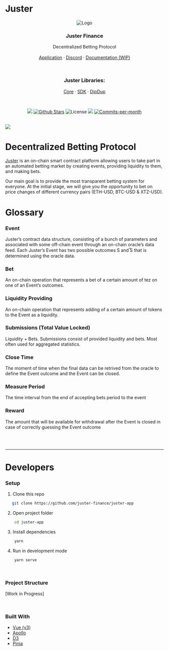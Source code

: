 # Juster

<p align="center">
  <img src="https://i.imgur.com/KVgm2G0.png" alt="Logo">

  <h3 align="center">Juster Finance</h3>
  <p align="center">
    Decentralized Betting Protocol
    <br />
    <br />
    <a href="https://app.juster.fi/explore">Application</a>
    ·
    <a href="https://discord.gg/FeGDCkHhnB">Discord</a>
    ·
    <a href="https://app.juster.fi/docs">Documentation (WIP)</a>
  </p>
</p>

<br />

<p align="center">
    <h3 align="center">Juster Libraries:</h3>
    <p align="center">
        <a href="https://github.com/juster-finance/juster-core">Core</a>
        ·
        <a href="https://github.com/juster-finance/juster-sdk">SDK</a>
        ·
        <a href="https://github.com/juster-finance/juster-dipdup">DipDup</a>
    </p>
</p>


<br />

<p align="center">
    <img src="https://img.shields.io/badge/Release-1.0%3A%20Mainnet%20Lanuch-red"/>
    <a href="https://github.com/juster-finance/juster-app/stargazers"><img src="https://img.shields.io/github/stars/juster-finance/juster-app" alt="Github Stars"></a>
    <img src="https://img.shields.io/badge/License-MIT-green" alt="License">
    <a href="https://github.com/juster-finance/juster-app/issues"><img src="https://img.shields.io/github/issues-raw/juster-finance/juster-app"/></a>
    <a href="https://github.com/juster-finance/juster-app/pulse"><img src="https://img.shields.io/github/commit-activity/m/juster-finance/juster-app" alt="Commits-per-month"></a>
</p>

<br/>

<img src="https://i.imgur.com/xhWvft1.png">

<br/>

# Decentralized Betting Protocol

[Juster](https://app.juster.fi) is an on-chain smart contract platform
allowing users to take part in an automated betting market by
creating events, providing liquidity to them, and making bets. 

Our main goal is to provide the most transparent betting system for everyone. At the initial stage, we will give you the opportunity to bet on price changes of different currency pairs (ETH-USD, BTC-USD & XTZ-USD).

# Glossary

### Event
Juster’s contract data structure, consisting of a bunch of parameters and associated with some off-chain event through an on-chain oracle’s data feed. Each Juster’s Event has two possible outcomes S and ̅S that is determined using the oracle data.

### Bet
An on-chain operation that represents a bet of a certain amount of tez on one of an Event’s outcomes.

### Liquidity Providing
An on-chain operation that represents adding of a certain amount of tokens to the Event as a liquidity.

### Submissions (Total Value Locked)
Liquidity + Bets. Submissions consist of provided liquidity and bets. Most often used for aggregated statistics.

### Close Time
The moment of time when the final data can be retrived from the oracle to define the Event outcome and the Event can be closed.

### Measure Period
The time interval from the end of accepting bets period to the event 

### Reward
The amount that will be available for withdrawal after the Event is closed in case of correctly guessing the Event outcome

<br/>
<br/>

---
# Developers

### Setup

1. Clone this repo
```sh
   git clone https://github.com/juster-finance/juster-app
```

2. Open project folder
```sh
    cd juster-app
```

3. Install dependencies
```sh
    yarn
```

4. Run in development mode
```sh
    yarn serve
```

<br/>

### Project Structure
[Work in Progress]

<br/>


### Built With

- [Vue (v3)](https://vuejs.org/)
- [Apollo](https://www.apollographql.com/)
- [D3](https://d3js.org/)
- [Pinia](https://pinia.vuejs.org/)